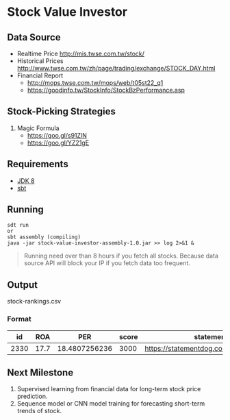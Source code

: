 # Stock Value Investor  
  
## Data Source
- Realtime Price http://mis.twse.com.tw/stock/
- Historical Prices http://www.twse.com.tw/zh/page/trading/exchange/STOCK_DAY.html
- Financial Report
  - http://mops.twse.com.tw/mops/web/t05st22_q1
  - https://goodinfo.tw/StockInfo/StockBzPerformance.asp

## Stock-Picking Strategies
1. Magic Formula
	- https://goo.gl/s91ZlN
	- https://goo.gl/YZ21gE

## Requirements
- [JDK 8](http://www.oracle.com/technetwork/java/javase/downloads/jdk8-downloads-2133151.html)
- [sbt](https://www.scala-sbt.org/)

## Running
```
sdt run
or
sbt assembly (compiling)
java -jar stock-value-investor-assembly-1.0.jar >> log 2>&1 &
```
> Running need over than 8 hours if you fetch all stocks. Because data source API will block your IP if you fetch data too frequent.
## Output
stock-rankings.csv

### Format
| id | ROA | PER | score | statementdog | tradingview |
|-|-|-|-|-|-|
| 2330 | 17.7 | 18.4807256236 | 3000 | https://statementdog.com/analysis/tpe/2330 | https://stock.cnyes.com/market/TSE:2330:STOCK |

## Next Milestone
1. Supervised learning from financial data for long-term stock price prediction.
2. Sequence model or CNN model training for forecasting short-term trends of stock.